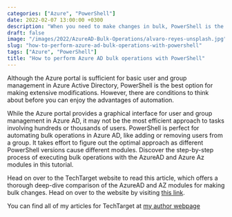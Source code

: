 ```yaml
---
categories: ["Azure", "PowerShell"]
date: 2022-02-07 13:00:00 +0300
description: "When you need to make changes in bulk, PowerShell is the optimal choice for large-scale modifications."
draft: false
image: "/images/2022/AzureAD-Bulk-Operations/alvaro-reyes-unsplash.jpg"
slug: "how-to-perform-azure-ad-bulk-operations-with-powershell"
tags: ["Azure", "PowerShell"]
title: "How to perform Azure AD bulk operations with PowerShell"
---
```


Although the Azure portal is sufficient for basic user and group management in Azure Active Directory, PowerShell is the best option for making extensive modifications. However, there are conditions to think about before you can enjoy the advantages of automation.

While the Azure portal provides a graphical interface for user and group management in Azure AD, it may not be the most efficient approach to tasks involving hundreds or thousands of users. PowerShell is perfect for automating bulk operations in Azure AD, like adding or removing users from a group. It takes effort to figure out the optimal approach as different PowerShell versions cause different modules. Discover the step-by-step process of executing bulk operations with the AzureAD and Azure Az modules in this tutorial.

Head on over to the TechTarget website to read this article, which offers a thorough deep-dive comparison of the AzureAD and AZ modules for making bulk changes. Head on over to the website by visiting [this link](https://www.techtarget.com/searchwindowsserver/tutorial/How-to-perform-Azure-AD-bulk-operations-with-PowerShell).

You can find all of my articles for TechTarget at [my author webpage](https://www.techtarget.com/contributor/Mike-Kanakos)
